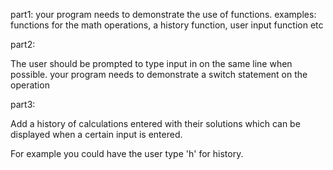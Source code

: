part1: 
your program needs to demonstrate the use of functions.
examples: functions for the math operations, a history function, user input function etc

part2:

The user should be prompted to type input in on the same line when possible.
your program needs to demonstrate a switch statement on the operation


part3:

Add a history of calculations entered with their solutions which can be displayed when a certain input is entered.

For example you could have the user type 'h' for history.
